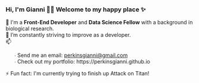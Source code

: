### Hi, I'm Gianni 👋🏾 Welcome to my happy place ✨

🔭 I'm a **Front-End Developer** and **Data Science Fellow** with a background in biological research. <br>
🌱 I’m constantly striving to improve as a developer. <br>
📫
<ul> ∙ Send me an email: <a href="mailto:perkinsgianni@gmail.com">perkinsgianni@gmail.com</a> <br>
∙ Check out my portfolio: https://perkinsgianni.github.io </ul>
⚡ Fun fact: I'm currently trying to finish up Attack on Titan!

<!--
**perkinsgianni/perkinsgianni** is a ✨ _special_ ✨ repository because its `README.md` (this file) appears on your GitHub profile.

Here are some ideas to get you started:

- 🔭 I’m currently working on ...
- 🌱 I’m currently learning ...
- 👯 I’m looking to collaborate on ...
- 🤔 I’m looking for help with ...
- 💬 Ask me about ...
- 📫 How to reach me: ...
- 😄 Pronouns: ...
- ⚡ Fun fact: ...
-->
